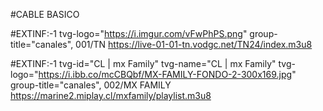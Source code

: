 #CABLE BASICO 

#EXTINF:-1 tvg-logo="https://i.imgur.com/vFwPhPS.png" group-title="canales", 001/TN
https://live-01-01-tn.vodgc.net/TN24/index.m3u8

#EXTINF:-1 tvg-id="CL | mx Family" tvg-name="CL | mx Family" tvg-logo="https://i.ibb.co/mcCBQbf/MX-FAMILY-FONDO-2-300x169.jpg" group-title="canales", 002/MX FAMILY
https://marine2.miplay.cl/mxfamily/playlist.m3u8


